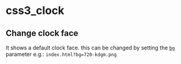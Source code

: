 # css3_clock


## Change clock face

It shows a default clock face. this can be changed by setting the [`bg`](https://leipeleon.github.io/css3_clock/index.html?bg=720-kdgm.png) parameter e.g.: `index.html?bg=720-kdgm.png`
